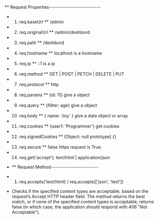 ** Request Properties--------------------------
 * 1. req.baseUrl ** /admin
 * 2. req.originalUrl ** /admin/deshbord
 * 3. req.path ** /deshbord
 * 4. req.hostname ** localhost is a hostname
 * 5. req.ip ** ::1 is a ip
 * 6. req.method ** GET | POST | PETCH | DELETE | PUT
 * 7. req.protocol ** http
 * 8. req.params ** {id: 11} give a object
 * 9. req.query ** {fillter: age} give a object
 * 10. req.body ** { name: 'Joy' } give a data object or array
 * 11. req.cookies ** {user1: 'Programmer'} get cookies
 * 12. req.signedCookies ** [Object: null prototype] {}
 * 13. req.secure ** false https request is True.
 * 14. req.get('accept'); text/html | application/json


  * ** Request Method------------------------
 * 1. req.accepts('text/html) / req.accepts(['json', 'text']) 
 * Checks if the specified content types are acceptable, based on the request’s Accept HTTP header field. The method returns the best match, or if none of the specified content types is acceptable, returns false (in which case, the application should respond with 406 "Not Acceptable").